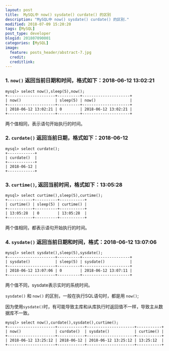 ```yaml
---
layout: post
title:  MySQL中 now() sysdate() curdate() 的区别
description: "MySQL中 now() sysdate() curdate() 的区别."
modified: 2018-07-09 15:20:20
tags: [MySQL]
post_type: developer
blogid: 201807090001
categories: [MySQL]
image:
  feature: posts_header/abstract-7.jpg
  credit:
  creditlink:
---
```


### 1. `now()` 返回当前日期和时间，格式如下：2018-06-12 13:02:21

```shell
mysql> select now(),sleep(5),now();
+---------------------+----------+---------------------+
| now()               | sleep(5) | now()               |
+---------------------+----------+---------------------+
| 2018-06-12 13:02:21 | 0        | 2018-06-12 13:02:21 |
+---------------------+----------+---------------------+
```

两个值相同，表示语句开始执行的时间。

### 2. `curdate()` 返回当前日期，格式如下：2018-06-12 

```shell
mysql> select curdate();
+------------+
| curdate()  |
+------------+
| 2018-06-12 |
+------------+
```

### 3. `curtime()`, 返回当前时间，格式如下：13:05:28

```shell
mysql> select curtime(),sleep(5),curtime();
+-----------+----------+-----------+
| curtime() | sleep(5) | curtime() |
+-----------+----------+-----------+
| 13:05:28  | 0        | 13:05:28  |
+-----------+----------+-----------+
```

两个值相同，都表示语句开始执行的时间。

### 4. `sysdate()` 返回当前日期和时间，格式：2018-06-12 13:07:06

```shell
mysql> select sysdate(),sleep(5),sysdate();
+---------------------+----------+---------------------+
| sysdate()           | sleep(5) | sysdate()           |
+---------------------+----------+---------------------+
| 2018-06-12 13:07:06 | 0        | 2018-06-12 13:07:11 |
+---------------------+----------+---------------------+
```

两个值不同，sysdate表示实时的系统时间。

`sysdate()` 和 `now()` 的区别，一般在执行SQL语句时，都是用 `now()`;

因为使用`sysdate()`时，有可能导致主库和从库执行时返回值不一样，导致主从数据库不一致。

```shell
mysql> select now(),curdate(),sysdate(),curtime();
+---------------------+------------+---------------------+-----------+
| now()               | curdate()  | sysdate()           | curtime() |
+---------------------+------------+---------------------+-----------+
| 2018-06-12 13:25:12 | 2018-06-12 | 2018-06-12 13:25:12 | 13:25:12  |
+---------------------+------------+---------------------+-----------+ 
```
